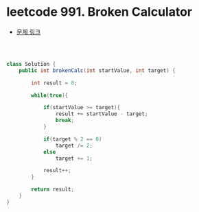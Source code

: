 # leetcode 991. Broken Calculator

- [문제 링크](https://leetcode.com/problems/broken-calculator/submissions/)

</br>

```java

class Solution {
    public int brokenCalc(int startValue, int target) {

        int result = 0;

        while(true){

            if(startValue >= target){
                result += startValue - target;
                break;
            }

            if(target % 2 == 0)
                target /= 2;
            else
                target += 1;

            result++;
        }

        return result;
    }
}

```
